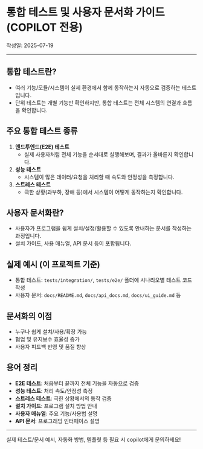 # 통합 테스트 및 사용자 문서화 가이드 (COPILOT 전용)

작성일: 2025-07-19

---

## 통합 테스트란?
- 여러 기능/모듈/시스템이 실제 환경에서 함께 동작하는지 자동으로 검증하는 테스트입니다.
- 단위 테스트는 개별 기능만 확인하지만, 통합 테스트는 전체 시스템의 연결과 흐름을 확인합니다.

## 주요 통합 테스트 종류
1. **엔드투엔드(E2E) 테스트**
    - 실제 사용자처럼 전체 기능을 순서대로 실행해보며, 결과가 올바른지 확인합니다.
2. **성능 테스트**
    - 시스템이 많은 데이터/요청을 처리할 때 속도와 안정성을 측정합니다.
3. **스트레스 테스트**
    - 극한 상황(과부하, 장애 등)에서 시스템이 어떻게 동작하는지 확인합니다.

## 사용자 문서화란?
- 사용자가 프로그램을 쉽게 설치/설정/활용할 수 있도록 안내하는 문서를 작성하는 과정입니다.
- 설치 가이드, 사용 매뉴얼, API 문서 등이 포함됩니다.

## 실제 예시 (이 프로젝트 기준)
- 통합 테스트: `tests/integration/`, `tests/e2e/` 폴더에 시나리오별 테스트 코드 작성
- 사용자 문서: `docs/README.md`, `docs/api_docs.md`, `docs/ui_guide.md` 등

## 문서화의 이점
- 누구나 쉽게 설치/사용/확장 가능
- 협업 및 유지보수 효율성 증가
- 사용자 피드백 반영 및 품질 향상

## 용어 정리
- **E2E 테스트**: 처음부터 끝까지 전체 기능을 자동으로 검증
- **성능 테스트**: 처리 속도/안정성 측정
- **스트레스 테스트**: 극한 상황에서의 동작 검증
- **설치 가이드**: 프로그램 설치 방법 안내
- **사용자 매뉴얼**: 주요 기능/사용법 설명
- **API 문서**: 프로그래밍 인터페이스 설명

---

실제 테스트/문서 예시, 자동화 방법, 템플릿 등 필요 시 copilot에게 문의하세요!

